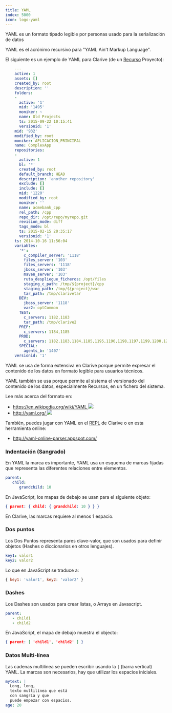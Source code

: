 ```yaml
---
title: YAML
index: 5000
icon: logo-yaml
---
```


YAML es un formato tipado legible por personas usado para la serialización de datos

YAML es el acrónimo recursivo para "YAML Ain't Markup Language".

El siguiente es un ejemplo de YAML para Clarive (de un [Recurso](/concepts/resource) Proyecto):

```yaml
    ---
    active: 1
    assets: []
    created_by: root
    description: ''
    folders:
    -
      active: '1'
      mid: '1495'
      moniker: ~
      name: Old Projects
      ts: 2015-09-22 10:15:41
      versionid: '1'
    mid: '932'
    modified_by: root
    moniker: APLICACION_PRINCIPAL
    name: ComplexApp
    repositories:
    -
      active: 1
      bl: '*'
      created_by: root
      default_branch: HEAD
      description: 'another repository'
      exclude: []
      include: []
      mid: '1220'
      modified_by: root
      moniker: ''
      name: acmebank_cpp
      rel_path: /cpp
      repo_dir: /opt/repo/myrepo.git
      revision_mode: diff
      tags_mode: bl
      ts: 2015-02-15 20:35:17
      versionid: '1'
    ts: 2014-10-16 11:56:04
    variables:
      '*':
        c_compiler_server: '1118'
        files_server: '103'
        files_servers: '1118'
        jboss_server: '103'
        maven_server: '103'
        ruta_despliegue_ficheros: /opt/files
        staging_c_path: /tmp/${project}/cpp
        staging_path: /tmp/${project}/war
        tar_path: /tmp/clarivetar
      DEV:
        jboss_server: '1118'
        var2: optCommon
      TEST:
        c_servers: 1182,1183
        tar_path: /tmp/clarive2
      PREP:
        c_servers: 1184,1185
      PROD:
        c_servers: 1182,1183,1184,1185,1195,1196,1198,1197,1199,1200,1201
      SPECIAL:
        agents_b: '1407'
    versionid: '1'
```

YAML se usa de forma extensiva en Clarive porque permite expresar el
contenido de los datos en formato legible para usuarios técnicos.

YAML también se usa porque permite al sistema el versionado del contenido
de los datos, especialmente Recursos, en un fichero del sistema.

Lee más acerca del formato en:

- [https://en.wikipedia.org/wiki/YAML <img class='ext-link' src='/static/images/icons/window-new.svg'
  />](https://en.wikipedia.org/wiki/YAML)
- [http://yaml.org/ <img class='ext-link' src='/static/images/icons/window-new.svg' />](http://yaml.org/)

También, puedes jugar con YAML en el [REPL](/devel/repl) de Clarive o en
esta herramienta online:

- http://yaml-online-parser.appspot.com/


### Indentación (Sangrado)

En YAML la marca es importante, YAML usa un esquema de marcas fijadas
que representa las diferentes relaciones entre elementos.

```yaml
parent:
   child:
      grandchild: 10
```

En JavaScript, los mapas de debajo se usan para el siguiente objeto:

```json
{ parent: { child: { grandchild: 10 } } }
```

En Clarive, las marcas requiere al menos 1 espacio.

### Dos puntos

Los Dos Puntos representa pares clave-valor, que son usados para definir objetos
(Hashes o diccionarios en otros lenguajes).

```yaml
key1: valor1
key2: valor2
```

Lo que en JavaScript se traduce a:

```js
{ key1: 'valor1', key2: 'valor2' }
```

### Dashes

Los Dashes son usados para crear listas, o Arrays en Javascript.

```yaml
parent:
   - child1
   - child2
```

En JavaScript, el mapa de debajo muestra el objecto:

```json
{ parent: [ 'child1', 'child2' ] }
```

### Datos Multi-línea

Las cadenas multilínea se pueden escribir usando la `|` (barra vertical) YAML. La marcas son necesarios, hay que
utilizar los espacios iniciales.

```yaml
mytext: |
  Long, long,
  texto multilínea que está
  con sangría y que
  puede empezar con espacios.
age: 20
```
